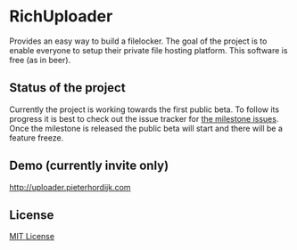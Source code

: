 RichUploader
============

Provides an easy way to build a filelocker. The goal of the project is to enable everyone to setup their private file hosting platform. This software is free (as in beer).

Status of the project
---------------------

Currently the project is working towards the first public beta. To follow its progress it is best to check out the issue tracker for [the milestone issues][milestone]. Once the milestone is released the public beta will start and there will be a feature freeze.

Demo (currently invite only)
----------------------------

http://uploader.pieterhordijk.com

License
-------

[MIT License][mit]

[milestone]:https://github.com/PeeHaa/Uploader/issues?milestone=1&page=1&state=open
[mit]:http://www.opensource.org/licenses/mit-license.html